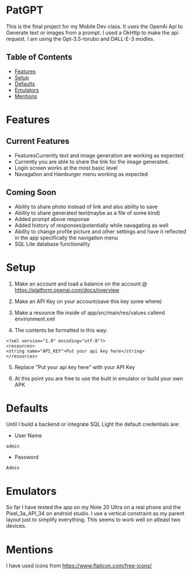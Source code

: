 # PatGPT
This is the final project for my Mobile Dev class. It uses the OpenAi Api to Generate text or images from a prompt. I used a OkHttp to make the api request. I am using the Gpt-3.5-torubo and DALL-E-3 modles.

## Table of Contents
- [Features](#Features)
- [Setup](#Setup)
- [Defaults](#Defaults)
- [Emulators](#Emulators)
- [Mentions](#Mentions)

# Features
## Current Features
- FeaturesCurrently text and image generation are working as expected.
- Currently you are able to share the link for the image generated.
- Login screen works at the most basic level
- Navagation and Hamburger menu working as expected
## Coming Soon
- Ability to share photo instead of link and also ability to save
- Ability to share generated text(maybe as a file of some kind)
- Added prompt above response
- Added history of responses(potentially while navagating as well
- Ability to change profile picture and other settings and have it reflected in the app specifically the navigation menu
- SQL Lite database functionality

# Setup

1. Make an account and load a balance on the account @ https://platform.openai.com/docs/overview

2. Make an API Key on your account(save this key some where)

3. Make a resource flie inside of  app/src/main/res/values callend environment.xml

4. The contents be formatted in this way:
```Env
<?xml version="1.0" encoding="utf-8"?>
<resources>
<string name="API_KEY">Put your api key here</string>
</resources>
```
5. Replace "Put your api key here" with your API Key

6. At this point you are free to use the built in emulator or build your own APK

# Defaults
Until I build a backend or integrate SQL Light the default credentials are:
- User Name
```
admin
```
- Password
```
Admin
```

# Emulators
So far I have tested the app on my Note 20 Ultra on a real phone and the Pixel_3a_API_34 on android studio. I use a vertical constraint as my parent layout just to simplify everything. This seems to work well on atleast two devices.

# Mentions
I have used icons from https://www.flaticon.com/free-icons/


  
